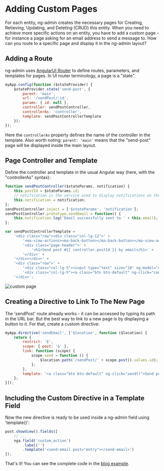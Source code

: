 # Adding Custom Pages

For each entity, ng-admin creates the necessary pages for Creating, Retieving, Updating, and Deleting (CRUD) this entity. When you need to achieve more specific actions on an entity, you have to add a custom page - for instance a page asking for an email address to send a message to. How can you route to a specific page and display it in the ng-admin layout?

## Adding a Route

ng-admin uses [AngularUI Router](https://github.com/angular-ui/ui-router) to define routes, parameters, and templates for pages. In UI router terminology, a page is a "state".

```js
myApp.config(function ($stateProvider) {
    $stateProvider.state('send-post', {
        parent: 'main',
        url: '/sendPost/:id',
        params: { id: null },
        controller: sendPostController,
        controllerAs: 'controller',
        template: sendPostControllerTemplate
    });
});
```

Here the `controllerAs` property defines the name of the controller in the template. Also worth noting: `parent: 'main'` means that the "send-post" page will be displayed inside the main layout.

## Page Controller and Template

Define the controller and template in the usual Angular way (here, with the "controllerAs" syntax):

```js
function sendPostController($stateParams, notification) {
    this.postId = $stateParams.id;
    // notification is the service used to display notifications on the top of the screen
    this.notification = notification;
};
sendPostController.inject = ['$stateParams', 'notification'];
sendPostController.prototype.sendEmail = function() {
    this.notification.log('Email successfully sent to ' + this.email);
};

var sendPostControllerTemplate =
    '<div class="row"><div class="col-lg-12">' +
        '<ma-view-actions><ma-back-button></ma-back-button></ma-view-actions>' +
        '<div class="page-header">' +
            '<h1>Send post #{{ controller.postId }} by email</h1>' +
        '</div>' +
    '</div></div>' +
    '<div class="row">' +
        '<div class="col-lg-5"><input type="text" size="10" ng-model="controller.email" class="form-control" placeholder="name@example.com"/></div>' +
        '<div class="col-lg-5"><a class="btn btn-default" ng-click="controller.sendEmail()">Send</a></div>' +
    '</div>';
```

![custom page]()

## Creating a Directive to Link To The New Page

The 'sendPost' route already works - it can be accessed by typing its path in the URL bar. But the best way to link to a new page is by displaying a button to it. For that, create a custom directive:

```js
myApp.directive('sendEmail', ['$location', function ($location) {
    return {
        restrict: 'E',
        scope: { post: '&' },
        link: function (scope) {
            scope.send = function () {
                $location.path('/sendPost/' + scope.post().values.id);
            };
        },
        template: '<a class="btn btn-default" ng-click="send()">Send post by email</a>'
    };
}]);
```

## Including the Custom Directive in a Template Field

Now the new directive is ready to be used inside a ng-admin field using 'template()':

```js
post.showView().fields([
    // ...
    nga.field('custom_action')
        .label('')
        .template('<send-email post="entry"></send-email>')
]);
```

That's it! You can see the complete code in the [blog example](../examples/blog/config.js).
